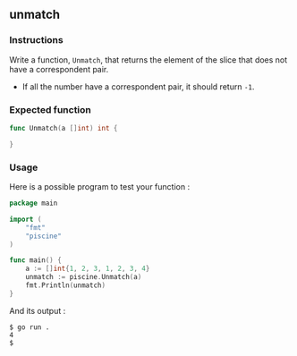 ## unmatch

### Instructions

Write a function, `Unmatch`, that returns the element of the slice that does not have a correspondent pair.

- If all the number have a correspondent pair, it should return `-1`.

### Expected function

```go
func Unmatch(a []int) int {

}
```

### Usage

Here is a possible program to test your function :

```go
package main

import (
	"fmt"
	"piscine"
)

func main() {
	a := []int{1, 2, 3, 1, 2, 3, 4}
	unmatch := piscine.Unmatch(a)
	fmt.Println(unmatch)
}
```

And its output :

```console
$ go run .
4
$
```

